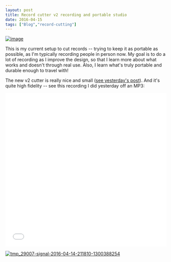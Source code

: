 ```yaml
---
layout: post
title: Record cutter v2 recording and portable studio
date: 2016-04-15
tags: ["Blog","record-cutting"]
---
```


[![image](http://unterbahn.com/wp-content/uploads/2016/04/wp-1460737734911.jpg "wp-1460737734911")](wp-1460737734911.jpg)

This is my current setup to cut records -- trying to keep it as portable as possible, as I'm typically recording people in person now. My goal is to do a lot of recording as I improve the design, so that I learn more about what works and doesn't through real use. Also, I learn what's truly portable and durable enough to travel with!

The new v2 cutter is really nice and small ([see yesterday's post](http://unterbahn.com/2016/04/record-cutter-version-2-miniaturization/)). And it's quite high fidelity -- see this recording I did yesterday off an MP3:

<iframe width="100%" height="480" src="jN6b3LtqAsk?rel=0&showinfo=0" frameborder="0" allowfullscreen></iframe>

[![tmp_29007-signal-2016-04-14-211810-1300388254](tmp_29007-signal-2016-04-14-211810-1300388254-1024x768.jpg)](http://unterbahn.com/wp-content/uploads/2016/04/tmp_29007-signal-2016-04-14-211810-1300388254.jpg)